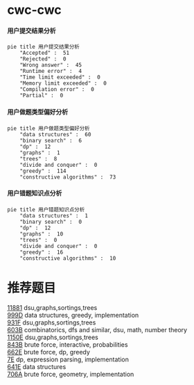 # cwc-cwc

<!-- tabs:start -->



#### **用户提交结果分析**

```mermaid
pie title 用户提交结果分析
    "Accepted" :  51
    "Rejected" :  0
    "Wrong answer" :  45
    "Runtime error" :  4
    "Time limit exceeded" :  0
    "Memory limit exceeded" :  0
    "Compilation error" :  0
    "Partial" :  0
```

#### **用户做题类型偏好分析**

```mermaid
pie title 用户做题类型偏好分析
    "data structures" :  60
    "binary search" :  6
    "dp" :  12
    "graphs" :  1
    "trees" :  8
    "divide and conquer" :  0
    "greedy" :  114
    "constructive algorithms" :  73
```
#### **用户错题知识点分析**

```mermaid
pie title 用户错题知识点分析
    "data structures" :  1
    "binary search" :  0
    "dp" :  12
    "graphs" :  10
    "trees" :  0
    "divide and conquer" :  0
    "greedy" :  16
    "constructive algorithms" :  10
```



<!-- tabs:end -->
# 推荐题目
[11881](https://codeforces.com/contest/1188/problem/1)		dsu,graphs,sortings,trees		  
[999D](https://codeforces.com/contest/999/problem/D)		data structures,
                        greedy,
                        implementation		  
[931F](https://codeforces.com/contest/931/problem/F)		dsu,graphs,sortings,trees		  
[603B](https://codeforces.com/contest/603/problem/B)		combinatorics,
                        dfs and similar,
                        dsu,
                        math,
                        number theory		  
[1150E](https://codeforces.com/contest/1150/problem/E)		dsu,graphs,sortings,trees		  
[843B](https://codeforces.com/contest/843/problem/B)		brute force,
                        interactive,
                        probabilities		  
[662E](https://codeforces.com/contest/662/problem/E)		brute force,
                        dp,
                        greedy		  
[7E](https://codeforces.com/contest/7/problem/E)		dp,
                        expression parsing,
                        implementation		  
[641E](https://codeforces.com/contest/641/problem/E)		data structures		  
[706A](https://codeforces.com/contest/706/problem/A)		brute force,
                        geometry,
                        implementation		  
